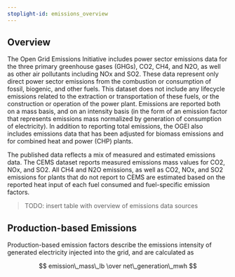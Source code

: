 ```yaml
---
stoplight-id: emissions_overview
---
```


## Overview

The Open Grid Emissions Initiative includes power sector emissions data for the three primary greenhouse gases (GHGs), CO2, CH4, and N2O, as well as other air pollutants including NOx and SO2. These data represent only direct power sector emissions from the combustion or consumption of fossil, biogenic, and other fuels. This dataset does not include any lifecycle emissions related to the extraction or transportation of these fuels, or the construction or operation of the power plant. Emissions are reported both on a mass basis, and on an intensity basis (in the form of an emission factor that represents emissions mass normalized by generation of consumption of electricity). In addition to reporting total emissions, the OGEI also includes emissions data that has been adjusted for biomass emissions and for combined heat and power (CHP) plants. 

The published data reflects a mix of measured and estimated emissions data. The CEMS dataset reports measured emissions mass values for CO2, NOx, and SO2. All CH4 and N2O emissions, as well as CO2, NOx, and SO2 emissions for plants that do not report to CEMS are estimated based on the reported heat input of each fuel consumed and fuel-specific emission factors. 

> TODO: insert table with overview of emissions data sources

## Production-based Emissions

Production-based emission factors describe the emissions intensity of generated electricity injected into the grid, and are calculated as 

$$ emission\_mass\_lb \over net\_generation\_mwh $$